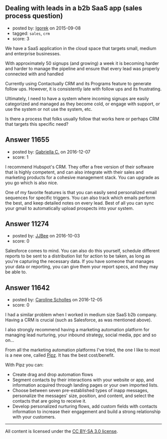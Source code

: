 ## Dealing with leads in a b2b SaaS app (sales process question)

- posted by: [Igorek](https://stackexchange.com/users/215022/igorek) on 2015-09-08
- tagged: `sales`, `crm`
- score: 3

<p>We have a SaaS application in the cloud space that targets small, medium and enterprise businesses.</p>

<p>With approximately 50 signups (and growing) a week it is becoming harder and harder to manage the pipeline and ensure that every lead was properly connected with and handled</p>

<p>Currently using Contactually CRM and its Programs feature to generate follow ups.  However, it is consistently late with follow ups and its frustrating.</p>

<p>Ultimately, I need to have a system where incoming signups are easily categorized and managed as they become cold, or engage with support, or use the system or not use the system, etc.</p>

<p>Is there a process that folks usually follow that works here or perhaps CRM that targets this specific need?</p>



## Answer 11655

- posted by: [Gabriella C.](https://stackexchange.com/users/9324351/gabriella-c) on 2016-12-07
- score: 1

<p>I recommend Hubspot's CRM. They offer a free version of their software that is highly competent, and can also integrate with their sales and marketing products for a cohesive management stack. You can upgrade as you go which is also nice.</p>

<p>One of my favorite features is that you can easily send personalized email sequences for specific triggers. You can also track which emails perform the best, and keep detailed notes on every lead. Best of all you can sync your gmail to automatically upload prospects into your system. </p>



## Answer 11274

- posted by: [JJBee](https://stackexchange.com/users/6998558/jjbee) on 2016-10-03
- score: 0

<p>Salesforce comes to mind. You can also do this yourself, schedule different reports to be sent to a distribution list for action to be taken, as long as you're capturing the necessary data. If you have someone that manages your data or reporting, you can give them your report specs, and they may be able to.</p>



## Answer 11642

- posted by: [Caroline Scholles](https://stackexchange.com/users/4709763/caroline-scholles) on 2016-12-05
- score: 0

<p>I had a similar problem when I worked in medium size SaaS b2b company. Having a CRM is crucial (such as Salesforce, as was mentioned above). </p>

<p>I also strongly recommend having a marketing automation platform for managing lead nurturing, your inbound strategy, social media, ppc and so on... </p>

<p>From all the marketing automation platforms I've tried, the one I like to most is a new one, called <a href="https://pipz.com/" rel="nofollow noreferrer">Pipz</a>. It has the best cost/benefit. </p>

<p>With Pipz you can:</p>

<ul>
<li>Create drag and drop automation flows</li>
<li>Segment contacts by their interactions with your website or app, and
information acquired through landing pages or your own imported
lists.</li>
<li>Choose between seven pre-established types of inapp messages, personalize the messages' size, position, and content, and select the contacts that are going to receive it.</li>
<li>Develop personalized nurturing flows, add custom fields with contacts
information to increase their engagement and build a strong
relationship with your customers.</li>
</ul>




---

All content is licensed under the [CC BY-SA 3.0 license](https://creativecommons.org/licenses/by-sa/3.0/).
